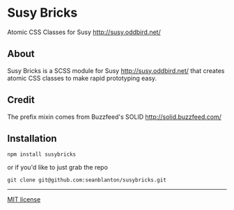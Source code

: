 # Susy Bricks

Atomic CSS Classes for Susy <http://susy.oddbird.net/>


## About

Susy Bricks is a SCSS module for Susy <http://susy.oddbird.net/>  that creates atomic CSS classes to make rapid prototyping easy.


## Credit

The prefix mixin comes from Buzzfeed's SOLID <http://solid.buzzfeed.com/>


## Installation

```
npm install susybricks
```

or if you'd like to just grab the repo
````
git clone git@github.com:seanblanton/susybricks.git
````

---

[MIT license](LICENSE.md)
